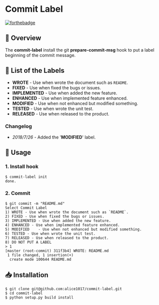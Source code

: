 # Commit Label

[![forthebadge](http://forthebadge.com/images/badges/made-with-python.svg)](http://forthebadge.com)

## :page_facing_up: Overview

The **commit-label** install the git **prepare-commit-msg** hook to put a label beginning of the commit message.

## :scroll: List of the Labels


* **WROTE** - Use when wrote the document such as `README`.
* **FIXED** - Use when fixed the bugs or issues.
* **IMPLEMENTED** - Use when added the new feature.
* **ENHANCED** - Use when implemented feature enhanced.
* **MODIFIED** - Use when not enhanced but modified something.
* **TESTED** - Use when wrote the unit test.
* **RELEASED** - Use when released to the product.

### Changelog

* *2018/7/26* - Added the '**MODIFIED**' label.


## :wrench: Usage

### 1. Install hook

```
$ commit-label init
done.
```

### 2. Commit

```
$ git commit -m "README.md"
Select Commit Label
1) WROTE - Use when wrote the document such as `README`.
2) FIXED - Use when fixed the bugs or issues.
3) IMPLEMENTED - Use when added the new feature.
4) ENHANCED - Use when implemented feature enhanced.
5) MODIFIED    - Use when not enhanced but modified something.
6) TESTED - Use when wrote the unit test.
7) RELEASED - Use when released to the product.
8) DO NOT PUT A LABEL
> 1
[master (root-commit) 311f3b4] WROTE: README.md
 1 file changed, 1 insertion(+)
  create mode 100644 README.md
```


## :inbox_tray: Installation

```
$ git clone git@github.com:alice1017/commit-label.git
$ cd commit-label
$ python setup.py build install
```
